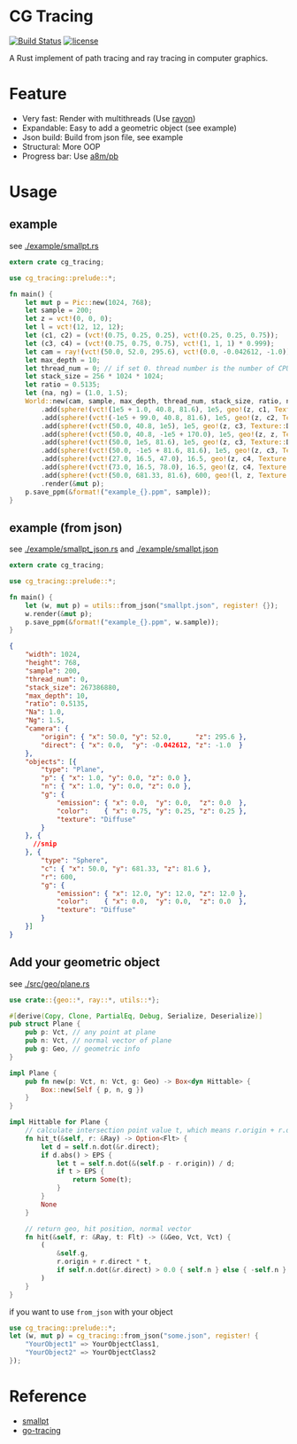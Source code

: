 # CG Tracing

[![Build Status](https://travis-ci.org/xalanq/cg_tracing.svg?branch=master)](https://travis-ci.org/xalanq/cg_tracing)
[![license](https://img.shields.io/badge/license-MIT-%23373737.svg)](https://raw.githubusercontent.com/xalanq/cg_tracing/master/LICENSE)

A Rust implement of path tracing and ray tracing in computer graphics.

# Feature

- Very fast: Render with multithreads (Use [rayon](https://github.com/rayon-rs/rayon/))
- Expandable: Easy to add a geometric object (see example)
- Json build: Build from json file, see example
- Structural: More OOP
- Progress bar: Use [a8m/pb](https://github.com/a8m/pb)

# Usage

## example

see [./example/smallpt.rs](./example/smallpt.rs)

```rust
extern crate cg_tracing;

use cg_tracing::prelude::*;

fn main() {
    let mut p = Pic::new(1024, 768);
    let sample = 200;
    let z = vct!(0, 0, 0);
    let l = vct!(12, 12, 12);
    let (c1, c2) = (vct!(0.75, 0.25, 0.25), vct!(0.25, 0.25, 0.75));
    let (c3, c4) = (vct!(0.75, 0.75, 0.75), vct!(1, 1, 1) * 0.999);
    let cam = ray!(vct!(50.0, 52.0, 295.6), vct!(0.0, -0.042612, -1.0));
    let max_depth = 10;
    let thread_num = 0; // if set 0. thread number is the number of CPUs available(logical cores).
    let stack_size = 256 * 1024 * 1024;
    let ratio = 0.5135;
    let (na, ng) = (1.0, 1.5);
    World::new(cam, sample, max_depth, thread_num, stack_size, ratio, na, ng)
        .add(sphere!(vct!(1e5 + 1.0, 40.8, 81.6), 1e5, geo!(z, c1, Texture::Diffuse)))
        .add(sphere!(vct!(-1e5 + 99.0, 40.8, 81.6), 1e5, geo!(z, c2, Texture::Diffuse)))
        .add(sphere!(vct!(50.0, 40.8, 1e5), 1e5, geo!(z, c3, Texture::Diffuse)))
        .add(sphere!(vct!(50.0, 40.8, -1e5 + 170.0), 1e5, geo!(z, z, Texture::Diffuse)))
        .add(sphere!(vct!(50.0, 1e5, 81.6), 1e5, geo!(z, c3, Texture::Diffuse)))
        .add(sphere!(vct!(50.0, -1e5 + 81.6, 81.6), 1e5, geo!(z, c3, Texture::Diffuse)))
        .add(sphere!(vct!(27.0, 16.5, 47.0), 16.5, geo!(z, c4, Texture::Specular)))
        .add(sphere!(vct!(73.0, 16.5, 78.0), 16.5, geo!(z, c4, Texture::Refractive)))
        .add(sphere!(vct!(50.0, 681.33, 81.6), 600, geo!(l, z, Texture::Diffuse)))
        .render(&mut p);
    p.save_ppm(&format!("example_{}.ppm", sample));
}
```

## example (from json)

see [./example/smallpt_json.rs](./example/smallpt_json.rs) and [./example/smallpt.json](./example/smallpt.json)

```rust
extern crate cg_tracing;

use cg_tracing::prelude::*;

fn main() {
    let (w, mut p) = utils::from_json("smallpt.json", register! {});
    w.render(&mut p);
    p.save_ppm(&format!("example_{}.ppm", w.sample));
}
```

```json
{
    "width": 1024,
    "height": 768,
    "sample": 200,
    "thread_num": 0,
    "stack_size": 267386880,
    "max_depth": 10,
    "ratio": 0.5135,
    "Na": 1.0,
    "Ng": 1.5,
    "camera": {
        "origin": { "x": 50.0, "y": 52.0,      "z": 295.6 },
        "direct": { "x": 0.0,  "y": -0.042612, "z": -1.0  }
    },
    "objects": [{
        "type": "Plane",
        "p": { "x": 1.0, "y": 0.0, "z": 0.0 },
        "n": { "x": 1.0, "y": 0.0, "z": 0.0 },
        "g": {
            "emission": { "x": 0.0,  "y": 0.0,  "z": 0.0  },
            "color":    { "x": 0.75, "y": 0.25, "z": 0.25 },
            "texture": "Diffuse"
        }
    }, {
      //snip
    }, {
        "type": "Sphere",
        "c": { "x": 50.0, "y": 681.33, "z": 81.6 },
        "r": 600,
        "g": {
            "emission": { "x": 12.0, "y": 12.0, "z": 12.0 },
            "color":    { "x": 0.0,  "y": 0.0,  "z": 0.0  },
            "texture": "Diffuse"
        }
    }]
}
```

## Add your geometric object

see [./src/geo/plane.rs](./src/geo/plane.rs)

```rust
use crate::{geo::*, ray::*, utils::*};

#[derive(Copy, Clone, PartialEq, Debug, Serialize, Deserialize)]
pub struct Plane {
    pub p: Vct, // any point at plane
    pub n: Vct, // normal vector of plane
    pub g: Geo, // geometric info
}

impl Plane {
    pub fn new(p: Vct, n: Vct, g: Geo) -> Box<dyn Hittable> {
        Box::new(Self { p, n, g })
    }
}

impl Hittable for Plane {
    // calculate intersection point value t, which means r.origin + r.direct * t is that point
    fn hit_t(&self, r: &Ray) -> Option<Flt> {
        let d = self.n.dot(&r.direct);
        if d.abs() > EPS {
            let t = self.n.dot(&(self.p - r.origin)) / d;
            if t > EPS {
                return Some(t);
            }
        }
        None
    }

    // return geo, hit position, normal vector
    fn hit(&self, r: &Ray, t: Flt) -> (&Geo, Vct, Vct) {
        (
            &self.g,
            r.origin + r.direct * t,
            if self.n.dot(&r.direct) > 0.0 { self.n } else { -self.n },
        )
    }
}
```

if you want to use `from_json` with your object

```rust
use cg_tracing::prelude::*;
let (w, mut p) = cg_tracing::from_json("some.json", register! {
    "YourObject1" => YourObjectClass1,
    "YourObject2" => YourObjectClass2
});
```

# Reference

- [smallpt](http://www.kevinbeason.com/smallpt/)
- [go-tracing](https://github.com/xalanq/go-tracing)
